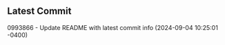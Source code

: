 
## Latest Commit
0993866 - Update README with latest commit info (2024-09-04 10:25:01 -0400) <Yunxi-Zhou>
